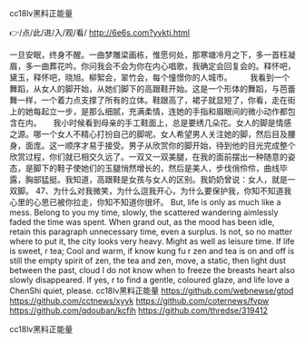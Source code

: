 
cc18lv黑料正能量




👉/点/此/进/入/观/看/ http://6e6s.com?yvktj.html




一旦安眠，终身不醒。一曲梦雕梁画栋，惟愿何处，那寒塘冷月之下，多一首枉凝眉，多一曲葬花吟。你问我会不会为你在内心唱歌，我确定会回复会的。释怀吧，黛玉，释怀吧，晓旭。柳絮会，翠竹会，每个憧憬你的人城市。
　　我看到一个舞蹈，从女人的脚开始，从她们脚下的高跟鞋开始。这是一个形体的舞蹈，与芭蕾舞一样，一个着力点支撑了所有的立体。鞋跟高了，裙子就显短了，你看，走在街上的她每起立一步，是那么细腻，充满柔情，连她的手指和眉眼间的微小动作都包含在内。　　我小时候看到母亲的手工鞋面上，总是要绣几朵花。女人的脚是情感之源。哪一个女人不精心打扮自己的脚呢。女人希望男人关注她的脚，然后目及腰身，面庞。这一顺序才易于接受。男子从欣赏你的脚开始，待到他的目光完成整个欣赏过程，你们就已相交久远了。一双又一双美腿，在我的面前摆出一种随意的姿态，是脚下的鞋子使她们的玉腿悄然增长的，然后是美人，步伐俏伶伶，曲线毕露，胸部猛挺。我知道，高跟鞋是女孩与女人的区别。我奶奶曾说：女人，就是一双脚。
	47、为什么对我微笑，为什么逗我开心，为什么要保护我，你知不知道我心里的心思已被你拉走，你知不知道你很坏。
But, life is only as much like a mess.
Belong to you my time, slowly, the scattered wandering aimlessly faded the time was spent.
When grand out, as the mood has been idle, retain this paragraph unnecessary time, even a surplus.
Is not, so no matter where to put it, the city looks very heavy.
Might as well as leisure time.
If life is sweet, r tea;
Cool and warm, if know kung fu r zen and tea is on and off is still the empty spirit of zen, the tea and zen, move, a static, then light dust between the past, cloud I do not know when to freeze the breasts heart also slowly disappeared.
If yes, r to find a gentle, coloured glaze, and life love a ChenShi quiet, please.
cc18lv黑料正能量 https://github.com/webnewse/gtod
https://github.com/cctnews/xyyk
https://github.com/coternews/fvpw
https://github.com/qdouban/kcfih
https://github.com/thredse/319412





cc18lv黑料正能量
